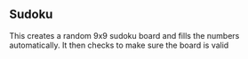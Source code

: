 ## Sudoku

This creates a random 9x9 sudoku board and fills the numbers automatically.
It then checks to make sure the board is valid